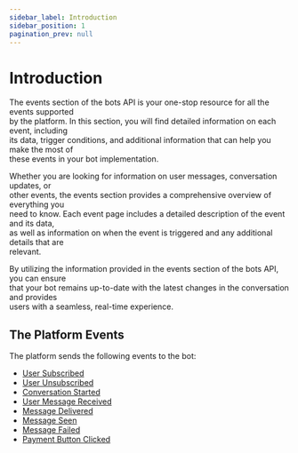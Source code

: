 ```yaml
---
sidebar_label: Introduction
sidebar_position: 1
pagination_prev: null
---
```


# Introduction

[//]: comment "an intro to events module of the bots api"

The events section of the bots API is your one-stop resource for all the events supported<br/>
by the platform. In this section, you will find detailed information on each event, including<br/>
its data, trigger conditions, and additional information that can help you make the most of<br/>
these events in your bot implementation.

Whether you are looking for information on user messages, conversation updates, or<br/>
other events, the events section provides a comprehensive overview of everything you<br/>
need to know. Each event page includes a detailed description of the event and its data,<br/>
as well as information on when the event is triggered and any additional details that are<br/>
relevant.

By utilizing the information provided in the events section of the bots API, you can ensure<br/>
that your bot remains up-to-date with the latest changes in the conversation and provides<br/>
users with a seamless, real-time experience.

## The Platform Events

[//]: comment "a list of events that the platform sends to the bot"

The platform sends the following events to the bot:

- [User Subscribed](./user-subscribed)
- [User Unsubscribed](./user-unsubscribed)
- [Conversation Started](./conversation-started)
- [User Message Received](./user-message-received)
- [Message Delivered](./message-delivered)
- [Message Seen](./message-seen)
- [Message Failed](./message-failed)
- [Payment Button Clicked](./payment-button-clicked)
